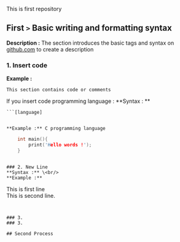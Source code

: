 This is first repository 


## First `>` Basic writing and formatting syntax 
**Description :** The section introduces the basic tags and syntax on [github.com](https//:github.com) to create a description 

### 1. Insert code 
**Example :**
```
This section contains code or comments
```
If you insert code programming language :
**Syntax : **  
```
```[language]
```
```

**Example :** C programming language
```
```C
	int main(){
		print('Hello words !');
	}
```
```\

### 2. New Line 
**Syntax :** \<br/>
**Example :**
```
This is first line <br/> This is second line.
```


### 3. 
### 3. 

## Second Process

